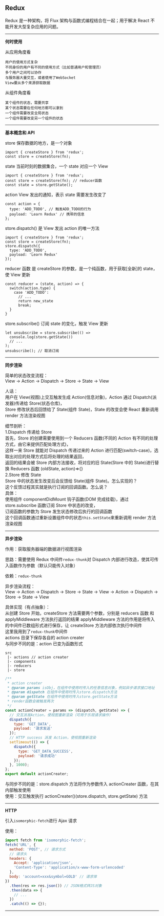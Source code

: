 ## Redux

Redux 是一种架构，将 Flux 架构与函数式编程结合在一起；用于解决 React 不能开发大型复杂应用的问题。

---

**何时使用**

从应用角度看

```
用户的使用方式复杂
不同身份的用户有不同的使用方式（比如普通用户和管理员）
多个用户之间可以协作
与服务器大量交互，或者使用了WebSocket
View要从多个来源获取数据
```

从组件角度看

```
某个组件的状态，需要共享
某个状态需要在任何地方都可以拿到
一个组件需要改变全局状态
一个组件需要改变另一个组件的状态
```

---

**基本概念和 API**

store 保存数据的地方，是一个对象

```
import { createStore } from 'redux';
const store = createStore(fn);
```

state 当前时刻的数据集合，一个 state 对应一个 View

```
import { createStore } from 'redux';
const store = createStore(fn); // reducer函数
const state = store.getState();
```

action View 发出的通知，表示 state 需要发生改变了

```
const action = {
  type: 'ADD_TODO', // 触发ADD_TODO的行为
  payload: 'Learn Redux' // 携带的信息
};
```

store.dispatch() 是 View 发出 action 的唯一方法

```
import { createStore } from 'redux';
const store = createStore(fn);
store.dispatch({
  type: 'ADD_TODO',
  payload: 'Learn Redux'
});
```

reducer 函数 是 createStore 的参数，是一个纯函数，用于获取[全新]的 state，使 View 更新

```
const reducer = (state, action) => {
  switch(action.type) {
    case 'ADD_TODO':
      // ...
      return new_state
      break;
  }
}
```

store.subscribe() 订阅 state 的变化，触发 View 更新

```
let unsubscribe = store.subscribe(() =>
  console.log(store.getState())
  // ...
);
unsubscribe(); // 取消订阅
```

---

**同步渲染**

简单的状态改变流程：  
View → Action → Dispatch → Store → State → View

人话：  
用户在 View(视图)上交互触发生成 Action(信息对象)，Action 通过 Dispatch(派发器)传递给 Store(状态仓库)，  
Store 修改状态后回馈给了 State(组件 State)，State 的改变会使 React 重新调用 render 方法渲染视图

细节剖析：  
1.Dispatch 传递给 Store  
首先，Store 的创建需要使用到一个 Reducers 函数(不同的 Action 有不同的处理方式，由它来提供匹配处理方式)，  
这样一来 Store 就能对 Dispatch 传递过来的 Action 进行匹配(switch-case)，选取出对应的处理方式后将处理的结果返回，  
返回的结果会被 Store 内部方法接收，将对应的旧 State(Store 中的 State)进行替换
Reducers 函数 (oldState, action)=>{}  
2.Store 修改 State  
Store 中的状态发生改变后会反馈给 State(组件 State)。怎么实现的？  
这个反馈过程其实就是执行订阅的回调函数。怎么说？  
具体：  
使用组件 componentDidMount 钩子函数(DOM 完成挂载)，通过 store.subscribe 函数订阅 Store 中状态的改变，  
订阅函数的参数为 Store 发生状态修改后执行的回调函数  
这个回调函数通过重新设置组件中的状态`this.setState`来重新调用 render 方法渲染视图

---

**异步渲染**

作用：获取服务器端的数据进行视图渲染

思路：需要使用 Redux 中间件`redux-thunk`对 Dispatch 内部进行改造，使其可传入函数作为参数（默认只能传入对象）

依赖：`redux-thunk`

异步渲染流程：  
View → Action → Dispatch → Store → State → View → Action → Dispatch → Store → State → View

具体实现（有点抽象）：  
从创建 Store 开始，createStore 方法需要两个参数，分别是 reducers 函数 和 applyMiddleware 方法执行返回的结果
applyMiddleware 方法的作用是将传入的中间件已数组形式进行保存，让 createStore 方法内部依次执行中间件  
这里我用到了`redux-thunk`中间件  
actions 目录下保存各自的 action creater  
与同步不同的是：action 已变为函数形式

```
src
 |- actions // action creater
 |- components
 |- reducers
 |- store
```

```javascript
/**
 * action creater
 * @param params isObj，在组件中使用时传入的任意信息对象，例如异步请求接口地址
 * @param dispatch 在组件中使用时传入store.dispatch方法
 * @param getState 在组件中使用时传入store.getState方法
 * render函数会被触发两次
 */
const actionCreater = params => (dispatch, getState) => {
  // 交互派发Action，使视图重新渲染（可用于乐观请求操作）
  dispatch({
    type: 'GET_DATA',
    payload: '请求发送'
  });
  // HTTP success 派发 Action，使视图重新渲染
  setTimeout(() => {
    dispatch({
      type: 'GET_DATA_SUCCESS',
      payload: '请求成功'
    });
  }, 1000);
};
export default actionCreater;
```

与同步不同的是：store.dispatch 方法将作为参数传入 actionCreater 函数，在其内部触发使用  
使用：交互触发执行 actionCreater()(store.dispatch, store.getState) 方法

---

**HTTP**

引入`isomorphic-fetch`进行 Ajax 请求

使用：

```javascript
import fetch from 'isomorphic-fetch';
fetch('URL', {
  method: 'POST', // 请求方式
  // 请求头
  headers: {
    Accept: 'application/json',
    'Content-Type': 'application/x-www-form-urlencoded'
  },
  body: 'account=xxx&symbol=GOLD' // 请求体
})
  .then(res => res.json()) // JSON格式转JS对象
  .then(data => {
    // ...
  })
  .catch(() => {});
```

---
